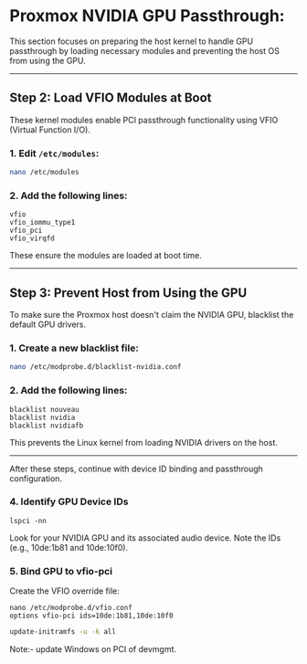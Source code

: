 # Proxmox NVIDIA GPU Passthrough:

This section focuses on preparing the host kernel to handle GPU passthrough by loading necessary modules and preventing the host OS from using the GPU.

---

## Step 2: Load VFIO Modules at Boot

These kernel modules enable PCI passthrough functionality using VFIO (Virtual Function I/O).

### 1. Edit `/etc/modules`:

```bash
nano /etc/modules
```

### 2. Add the following lines:

```text
vfio
vfio_iommu_type1
vfio_pci
vfio_virqfd
```

These ensure the modules are loaded at boot time.

---

## Step 3: Prevent Host from Using the GPU

To make sure the Proxmox host doesn't claim the NVIDIA GPU, blacklist the default GPU drivers.

### 1. Create a new blacklist file:

```bash
nano /etc/modprobe.d/blacklist-nvidia.conf
```

### 2. Add the following lines:

```text
blacklist nouveau
blacklist nvidia
blacklist nvidiafb
```

This prevents the Linux kernel from loading NVIDIA drivers on the host.

---

After these steps, continue with device ID binding and passthrough configuration.

### 4. Identify GPU Device IDs
```text
lspci -nn
```

Look for your NVIDIA GPU and its associated audio device. Note the IDs (e.g., 10de:1b81 and 10de:10f0).

### 5. Bind GPU to vfio-pci
Create the VFIO override file:
```text
nano /etc/modprobe.d/vfio.conf
options vfio-pci ids=10de:1b81,10de:10f0
```
```sh
update-initramfs -u -k all
```

Note:- update Windows on PCI of devmgmt.
